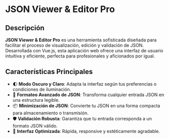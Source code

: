 # JSON Viewer & Editor Pro

## Descripción

**JSON Viewer & Editor Pro** es una herramienta sofisticada diseñada para facilitar el proceso de visualización, edición y validación de JSON. Desarrollada con Vue.js, esta aplicación web ofrece una interfaz de usuario intuitiva y eficiente, perfecta para profesionales y aficionados por igual.

## Características Principales

- 🌓 **Modo Oscuro y Claro**: Adapta la interfaz según tus preferencias o condiciones de iluminación.
- 🧾 **Formateo Avanzado de JSON**: Transforma cualquier entrada JSON en una estructura legible.
- 📦 **Minimización de JSON**: Convierte tu JSON en una forma compacta para almacenamiento o transmisión.
- 🛡 **Validación Robusta**: Garantiza que tu entrada corresponda a un formato JSON válido.
- 🚀 **Interfaz Optimizada**: Rápida, responsive y estéticamente agradable.
